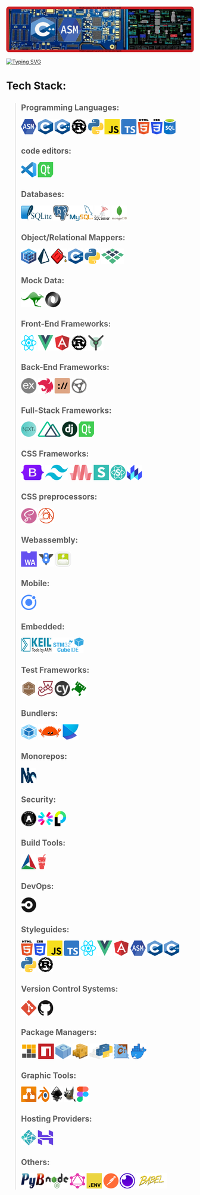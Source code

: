 ![](./icons/banner-new.png)

[![Typing SVG](https://readme-typing-svg.herokuapp.com?font=Bebas+Neue&size=40&color=105271&background=5FAB3000&center=true&vCenter=true&width=800&lines=Welcome+to+my+Github+profile;Willkommen+auf+meinem+Github+Profil;Bienvenue+sur+mon+Github+profil;Welkom+op+mijn+Github+profiel)](https://git.io/typing-svg)

# Tech Stack:

> ## Programming Languages:
> <a href="https://developer.arm.com/documentation/dui0473/j/writing-arm-assembly-language" title="ASM"><img src="./icons/asm-logo.png" alt="ASM logo" width="41px" height="41px"></a>
<a href="https://www.open-std.org/jtc1/sc22/wg14/" title="C"><img src="./icons/C_Logo.png" alt="C programming language logo" width="41px" height="41px"></a>
<a href="https://isocpp.org/" title="C++"><img src="./icons/cpp.png" alt="C plus plus programming language logo" width="41px" height="41px"></a>
<a href="https://www.rust-lang.org/" title="Rust"><img src="./icons/rust.png" alt="Rust" width="41" height="41"></a>
<a href="https://www.python.org/" title="Python"><img src="./icons/python.svg" alt="Python" width="41" height="41"></a>
<a href="https://javascript.info/" title="JavaScript"><img src="./icons/javascript.svg" alt="JavaScript logo" width="41px" height="41px"></a>
<a href="https://www.typescriptlang.org/" title="Typescript"><img src="./icons/typescript.png" alt="Typescript logo" width="41px" height="41px"></a>
<a href="https://html.com/html5/" title="HTML5"><img src="./icons/html-5.svg" alt="HTML5" width="31px" height="41px"></a>
<a href="https://css-tricks.com/" title="CSS3"><img src="./icons/css-3.svg" alt="CSS3" width="31px" height="41px"></a>
<a href="https://www.datenbanken-verstehen.de/" title="SQL"><img src="./icons/sql.png" alt="SQL" width="31px" height="41px"></a>
> ## code editors:
> <a href="https://code.visualstudio.com/" title="Visual Studio Code"><img src="./icons/visual-studio-code.svg" alt="Visual Studio Code" width="41px" height="41px"></a>
<a href="https://www.qt.io/product/development-tools?hsLang=en" title="Qt Creator"><img src="./icons/qt.png" alt="Qt Creator logo" width="41px" height="41px"></a>
> ## Databases:
> <a href="https://www.sqlite.org/docs.html" title="SQLite"><img src="./icons/sqlite.svg" alt="SQLite" width="82" height="41"></a>
<a href="https://www.postgresql.org/" title="PostgreSQL"><img src="./icons/postgresql.svg" alt="PostgreSQL" width="41" height="41"></a>
<a href="https://www.mysql.com/" title="MySQL"><img src="./icons/mysql-logo.png" alt="MySQL" width="62" height="41"></a>
<a href="https://www.microsoft.com/en-us/sql-server/sql-server-2019" title="MSSQL"><img src="./icons/mssql-logo.png" alt="MSSQL" width="42" height="41"></a>
<a href="https://www.mongodb.com/" title="Mongo DB"><img src="./icons/mongo.png" alt="Mongo DB logo" width="42" height="41"></a>
> ## Object/Relational Mappers:
> <a href="https://sequelize.org/" title="Sequelize"><img src="./icons/sequelize.png" alt="Sequelize logo" width="41px" height="41px"></a>
<a href="https://www.prisma.io/" title="Prisma"><img src="./icons/prisma.png" alt="Prisma logo" width="31px" height="41px"></a>
<a href="https://diesel.rs/" title="Diesel"><img src="./icons/diesel.png" alt="Diesel logo" width="42px" height="41px"></a>
<a href="https://www.codesynthesis.com/products/odb/" title="ODB"><img src="./icons/cpp.png" alt="ODB" width="41px" height="41px"></a>
<a href="https://www.sqlalchemy.org/" title="SQLAlchemy"><img src="./icons/python.svg" alt="SQLAlchemy" width="41" height="41"></a>
<a href="https://vuex-orm.github.io/plugin-graphql/" title="Vuex-ORM"><img src="./icons/vuexorm.png" alt="Vuex-ORM logo" width="61px" height="41px"></a>
> ## Mock Data:
> <a href="https://www.mockaroo.com/" title="Mockaroo"><img src="./icons/mockaroo.png" alt="Mockaroo logo" width="61px" height="41px"></a>
<a href="https://jsonplaceholder.typicode.com/" title="JSON"><img src="./icons/json.png" alt="JSON logo" width="41px" height="41px"></a>
> ## Front-End Frameworks:
> <a href="https://reactjs.org/" title="React"><img src="./icons/react.svg" alt="React logo" width="41px" height="41px"></a>
<a href="https://vuejs.org/" title="Vue"><img src="./icons/vuejs.png" alt="Vue logo" width="41px" height="41px"></a>
<a href="https://angular.io/" title="Angular"><img src="./icons/angular.png" alt="Angular logo" width="41px" height="41px"></a>
<a href="https://www.smithy.rs/" title="Smithy"><img src="./icons/rust.png" alt="Smithy logo" width="41px" height="41px"></a>
<a href="https://yew.rs/" title="Yew"><img src="./icons/yew.png" alt="Yew logo" width="42px" height="41px"></a>
> ## Back-End Frameworks:
> <a href="https://expressjs.com/" title="Express"><img src="./icons/expressjs.png" alt="Express logo" width="41px" height="41px"></a>
<a href="https://nestjs.com/" title="Nest"><img src="./icons/nest.png" alt="Nest logo" width="41px" height="41px"></a>
<a href="https://crates.io/crates/tide" title="Tide"><img src="./icons/tide.png" alt="Tide logo" width="41px" height="41px"></a>
<a href="https://actix.rs/" title="Actix"><img src="./icons/actix.png" alt="Actix logo" width="42px" height="41px"></a>
> ## Full-Stack Frameworks:
> <a href="https://nextjs.org/" title="Next"><img src="./icons/next.png" alt="Next logo" width="41px" height="41px"></a>
<a href="https://nuxtjs.org/" title="Nuxt"><img src="./icons/nuxt.png" alt="Nuxt logo" width="61px" height="41px"></a>
<a href="https://www.djangoproject.com/" title="Django"><img src="./icons/django.png" alt="Django logo" width="41px" height="41px"></a>
<a href="https://www.qt.io/" title="QT"><img src="./icons/qt.png" alt="QT logo" width="41px" height="41px"></a>
> ## CSS Frameworks:
> <a href="https://getbootstrap.com/" title="Bootstrap"><img src="./icons/bootstrap.png" alt="Bootstrap logo" width="61px" height="41px"></a>
<a href="https://tailwindcss.com/" title="Tailwind"><img src="./icons/tailwind.png" alt="Tailwind logo" width="61px" height="41px"></a>
<a href="https://materializecss.com/" title="Materialize"><img src="./icons/materialize.png" alt="Materialize logo" width="61px" height="41px"></a>
<a href="https://semantic-ui.com/" title="Semantic UI"><img src="./icons/semanticui.png" alt="Semantic UI logo" width="41px" height="41px"></a>
<a href="https://react.semantic-ui.com/" title="Semantic UI React"><img src="./icons/semantic-ui-react-logo.png" alt="Semantic UI React logo" width="41px" height="41px"></a>
<a href="https://lit.dev/" title="Lit"><img src="./icons/lit-logo.png" alt="Lit logo" width="41px" height="41px"></a>
> ## CSS preprocessors:
> <a href="https://sass-lang.com/" title="SASS"><img src="./icons/sass.png" alt="SASS logo" width="42px" height="41px"></a>
<a href="https://postcss.org/" title="PostCSS"><img src="./icons/postcss.png" alt="PostCSS logo" width="42px" height="41px"></a>
> ## Webassembly:
> <a href="https://webassembly.org/" title="WASM"><img src="./icons/wasm.png" alt="WASM logo" width="42px" height="41px"></a>
<a href="https://v8.dev/" title="V8"><img src="./icons/v8.svg" alt="V8 logo" width="42px" height="41px"></a>
<a href="https://emscripten.org/" title="Emscripten"><img src="./icons/emscripten.png" alt="Emscripten logo" width="42px" height="41px"></a>
> ## Mobile:
> <a href="https://ionicframework.com/" title="Ionic"><img src="./icons/ionic.png" alt="Ionic logo" width="41px" height="41px"></a>
> ## Embedded:
> <a href="https://www.keil.com/" title="Keil"><img src="./icons/keil.png" alt="Keil logo" width="82px" height="41px"></a>
<a href="https://www.st.com/en/development-tools/stm32cubeide.html" title="STM32CubeIDE"><img src="./icons/stm32.png" alt="STM32CubeIDE logo" width="82px" height="41px"></a>
> ## Test Frameworks:
> <a href="https://mochajs.org/" title="Mocha"><img src="./icons/mocha.svg" alt="Mocha logo" width="41px" height="41px"></a>
<a href="https://jestjs.io/" title="Jest"><img src="./icons/jest-logo.png" alt="Jest logo" width="41px" height="41px"></a>
<a href="https://www.cypress.io/" title="Cypress"><img src="./icons/cypress.png" alt="Cypress logo" width="41px" height="41px"></a>
<a href="https://www.froglogic.com/" title="Froglogic"><img src="./icons/froglogic.png" alt="Froglogic logo" width="41px" height="41px"></a>
> ## Bundlers:
> <a href="https://webpack.js.org/" title="Webpack"><img src="./icons/webpack.png" alt="Webpack logo" width="42px" height="41px"></a>
<a href="https://trunkrs.dev/" title="Trunc"><img src="./icons/trunc.svg" alt="Trunc logo" width="62px" height="41px"></a>
<a href="https://python-poetry.org/" title="Poetry"><img src="./icons/poetry.png" alt="Poetry logo" width="42px" height="41px"></a>
> ## Monorepos:
> <a href="https://nx.dev/" title="Nx"><img src="./icons/nx-logo.png" alt="Nx logo" width="41px" height="41px"></a>
> ## Security:
> <a href="https://oauth.net/" title="OAuth"><img src="./icons/Oauth.png" alt="OAuth logo" width="41px" height="41px"></a>
<a href="https://jwt.io/" title="JSON Web Tokens"><img src="./icons/jwt_logo.svg" alt="JSON Web Tokens logo" width="41px" height="41px"></a>
<a href="https://www.passportjs.org/" title="Passport"><img src="./icons/passportjs.png" alt="Passport logo" width="31px" height="41px"></a>
> ## Build Tools:
> <a href="https://cmake.org/" title="CMake"><img src="./icons/cmake-logo.png" alt="CMake logo" width="41px" height="41px"></a>
<a href="https://gulpjs.com/" title="Gulp"><img src="./icons/gulp.png" alt="Gulp logo" width="21px" height="41px"></a>
> ## DevOps:
> <a href="https://circleci.com/" title="CircleCI"><img src="./icons/circleci.png" alt="CircleCI logo" width="41px" height="41px"></a>
> ## Styleguides:
> <a href="https://developer.adobe.com/commerce/php/coding-standards/html-style-guide/" title="HTML Style Guide"><img src="./icons/html-5.svg" alt="Adobe logo" width="31px" height="41px"></a>
<a href="https://developer.wordpress.org/coding-standards/wordpress-coding-standards/css/" title="CSS Style Guide"><img src="./icons/css-3.svg" alt="Wordpress logo" width="31px" height="41px"></a>
<a href="https://airbnb.io/javascript/" title="JavaScript Style Guide"><img src="./icons/javascript.svg" alt="Airbnb logo" width="41px" height="41px"></a>
<a href="https://google.github.io/styleguide/tsguide.html" title="Typescript Style Guide"><img src="./icons/typescript.png" alt="Google logo" width="41px" height="41px"></a>
<a href="https://airbnb.io/javascript/react/" title="React Style Guide"><img src="./icons/react.svg" alt="Airbnb logo" width="41px" height="41px"></a>
<a href="https://v2.vuejs.org/v2/style-guide/?redirect=true" title="Vue style guide"><img src="./icons/vuejs.png" alt="Vue logo" width="41px" height="41px"></a>
<a href="https://angular.io/guide/styleguide" title="Angular style guide"><img src="./icons/angular.png" alt="Angular logo" width="41px" height="41px"></a>
<a href="http://www.sourceformat.com/pdf/asm-coding-standard-brown.pdf" title="ASM style guide"><img src="./icons/asm-logo.png" alt="ASM logo" width="41px" height="41px"></a>
<a href="https://cs50.readthedocs.io/style/c/" title="C style guide"><img src="./icons/C_Logo.png" alt="C programming language logo" width="41px" height="41px"></a>
<a href="https://www.stroustrup.com/JSF-AV-rules.pdf" title="C++ Style Guide"><img src="./icons/cpp.png" alt="Lockheed Martin logo" width="41px" height="41px"></a>
<a href="https://peps.python.org/pep-0008/" title="Python Style Guide"><img src="./icons/python.svg" alt="PEP8 logo" width="41px" height="41px"></a>
<a href="https://www.ockam.io/learn/how-to-guides/contributing/ockam_rust_code_standard" title="Rust Style Guide"><img src="./icons/rust.png" alt="Ockam logo" width="41px" height="41px"></a>
> ## Version Control Systems:
> <a href="https://git-scm.com/" title="Git"><img src="./icons/git-icon.svg" alt="Git" width="41px" height="41px"></a>
<a href="https://github.com/" title="GitHub"><img src="./icons/github-logo.png" alt="GitHub logo" width="41px" height="41px"></a>
> ## Package Managers:
> <a href="https://pnpm.io/" title="PNPM"><img src="./icons/pnpm.png" alt="PNPM logo" width="42px" height="41px"></a>
<a href="https://www.npmjs.com/" title="NPM"><img src="./icons/npm.svg" alt="NPM logo" width="42px" height="41px"></a>
<a href="https://conan.io/" title="Conan"><img src="./icons/conan.png" alt="Conan logo" width="42px" height="41px"></a>
<a href="https://crates.io/" title="Cargo"><img src="./icons/cargo.png" alt="Cargo logo" width="42px" height="41px"></a>
<a href="https://pypi.org/project/pip/" title="pip"><img src="./icons/pip.svg" alt="pip logo" width="62px" height="41px"></a>
<a href="https://chocolatey.org/" title="Chocolatey"><img src="./icons/chocolatey.png" alt="Chocolatey logo" width="42px" height="41px"></a>
<a href="https://www.docker.com/" title="Docker"><img src="./icons/docker.png" alt="Docker logo" width="42px" height="41px"></a>
> ## Graphic Tools:
> <a href="https://www.diagrams.net/" title="Diagrams.net"><img src="./icons/diagrams.png" alt="Diagrams.net logo" width="41px" height="41px"></a>
<a href="https://www.blender.org/" title="Blender"><img src="./icons/blender.png" alt="Blender logo" width="31px" height="41px"></a>
<a href="https://inkscape.org/" title="Inkscape"><img src="./icons/inkscape.png" alt="Inkscape logo" width="31px" height="41px"></a>
<a href="https://www.gimp.org/" title="GIMP"><img src="./icons/gimp.png" alt="Gimp logo" width="31px" height="41px"></a>
<a href="https://www.figma.com/" title="Figma"><img src="./icons/figma.png" alt="Figma logo" width="31px" height="41px"></a>
> ## Hosting Providers:
> <a href="https://www.netlify.com/" title="Netlify"><img src="./icons/netlify.png" alt="Netlify logo" width="41px" height="41px"></a>
<a href="https://www.hostinger.com/" title="Hostinger"><img src="./icons/hostinger.png" alt="Hostinger logo" width="41px" height="41px"></a>
> ## Others:
> <a href="https://pybuilder.io/" title="PyBuilder"><img src="./icons/pybuilder.svg" alt="pybuilder logo" width="62px" height="41px"></a>
<a href="https://nodejs.org/en/" title="Node Js"><img src="./icons/node.png" alt="Node Js logo" width="61px" height="41px"></a>
<a href="https://graphql.org/" title="GraphQL"><img src="./icons/graphql.png" alt="GraphQL logo" width="41px" height="41px"></a>
<a href="https://www.npmjs.com/package/dotenv" title="dotenv"><img src="./icons/dotenv.png" alt="dotenv logo" width="41px" height="41px"></a>
<a href="https://www.postman.com/" title="Postman"><img src="./icons/postman.png" alt="Postman logo" width="41px" height="41px"></a>
<a href="https://insomnia.rest/" title="Insomnia"><img src="./icons/insomnia.png" alt="Insomnia logo" width="41px" height="41px"></a>
<a href="https://babeljs.io/" title="Babel"><img src="./icons/babel.svg" alt="Babel logo" width="82px" height="41px"></a>
